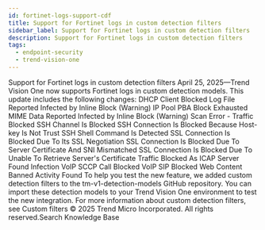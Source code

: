 ```yaml
---
id: fortinet-logs-support-cdf
title: Support for Fortinet logs in custom detection filters
sidebar_label: Support for Fortinet logs in custom detection filters
description: Support for Fortinet logs in custom detection filters
tags:
  - endpoint-security
  - trend-vision-one
---
```


 Support for Fortinet logs in custom detection filters April 25, 2025—Trend Vision One now supports Fortinet logs in custom detection models. This update includes the following changes: DHCP Client Blocked Log File Reported Infected by Inline Block (Warning) IP Pool PBA Block Exhausted MIME Data Reported Infected by Inline Block (Warning) Scan Error - Traffic Blocked SSH Channel Is Blocked SSH Connection Is Blocked Because Host-key Is Not Trust SSH Shell Command Is Detected SSL Connection Is Blocked Due To Its SSL Negotiation SSL Connection Is Blocked Due To Server Certificate And SNI Mismatched SSL Connection Is Blocked Due To Unable To Retrieve Server's Certificate Traffic Blocked As ICAP Server Found Infection VoIP SCCP Call Blocked VoIP SIP Blocked Web Content Banned Activity Found To help you test the new feature, we added custom detection filters to the tm-v1-detection-models GitHub repository. You can import these detection models to your Trend Vision One environment to test the new integration. For more information about custom detection filters, see Custom filters © 2025 Trend Micro Incorporated. All rights reserved.Search Knowledge Base